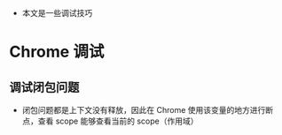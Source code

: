 * 本文是一些调试技巧

# Chrome 调试

## 调试闭包问题

* 闭包问题都是上下文没有释放，因此在 Chrome 使用该变量的地方进行断点，查看 scope 能够查看当前的 scope（作用域）